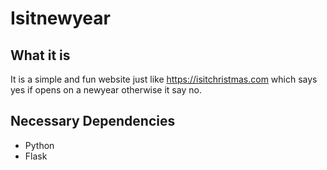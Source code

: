 # Isitnewyear

## What it is
It is a simple and fun website just like https://isitchristmas.com which says yes if opens on a newyear otherwise it say no.

## Necessary Dependencies
* Python
* Flask
